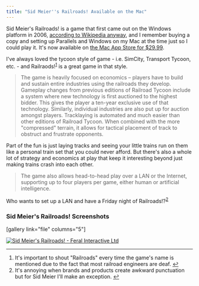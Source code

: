 ```yaml
---
title: "Sid Meier''s Railroads! Available on the Mac"
---
```

<p>Sid Meier's Railroads! is a game that first came out on the Windows platform in 2006, <a href="http://en.wikipedia.org/wiki/Sid_Meier's_Railroads!">according to Wikipedia anyway</a>, and I remember buying a copy and setting up Parallels and Windows on my Mac at the time just so I could play it. It's now available on <a href="http://target.georiot.com/Proxy.ashx?grid=9646&id=6PFrOqNV4B8&offerid=162397&type=3&subid=0&tmpid=3664&RD_PARM1=https%253A%252F%252Fitunes.apple.com%252Fca%252Fapp%252Fsid-meiers-railroads!%252Fid536502825%253Fmt%253D12%2526uo%253D4%2526partnerId%253D30" target="itunes_store">the Mac App Store for $29.99</a>.</p>
<p>I've always loved the tycoon style of game - i.e. SimCity, Transport Tycoon, etc. - and Railraods!<sup id="fnref-20980:1"><a href="#fn-20980:1" rel="footnote">1</a></sup> is a great game in that style.</p>
<blockquote><p>
  The game is heavily focused on economics – players have to build and sustain entire industries using the railroads they develop. Gameplay changes from previous editions of Railroad Tycoon include a system where new technology is first auctioned to the highest bidder. This gives the player a ten-year exclusive use of that technology. Similarly, individual industries are also put up for auction amongst players. Tracklaying is automated and much easier than other editions of Railroad Tycoon. When combined with the more "compressed" terrain, it allows for tactical placement of track to obstruct and frustrate opponents.
</p></blockquote>
<p>Part of the fun is just laying tracks and seeing your little trains run on them like a personal train set that you could never afford. But there's also a whole lot of strategy and economics at play that keep it interesting beyond just making trains crash into each other.</p>
<blockquote><p>
  The game also allows head-to-head play over a LAN or the Internet, supporting up to four players per game, either human or artificial intelligence.
</p></blockquote>
<p>Who wants to set up a LAN and have a Friday night of Railroads!?<sup id="fnref-20980:2"><a href="#fn-20980:2" rel="footnote">2</a></sup></p>
<h3>Sid Meier's Railroads! Screenshots</h3>
<p>[gallery link="file" columns="5"]</p>
<p><a href="http://target.georiot.com/Proxy.ashx?grid=9646&id=6PFrOqNV4B8&offerid=162397&type=3&subid=0&tmpid=3664&RD_PARM1=https%253A%252F%252Fitunes.apple.com%252Fca%252Fapp%252Fsid-meiers-railroads!%252Fid536502825%253Fmt%253D12%2526uo%253D4%2526partnerId%253D30" target="itunes_store"><img src="http://r.mzstatic.com/images/web/linkmaker/badge_macappstore-lrg.gif" alt="Sid Meier's Railroads! - Feral Interactive Ltd" style="border: 0;"/></a></p>
<div class="footnotes">
<hr />
<ol>
<li id="fn-20980:1">
It's important to shout "Railroads" every time the game's name is mentioned due to the fact that most railroad engineers are deaf.&#160;<a href="#fnref-20980:1" rev="footnote">&#8617;</a>
</li>
<li id="fn-20980:2">
It's annoying when brands and products create awkward punctuation but for Sid Meier I'll make an exception.&#160;<a href="#fnref-20980:2" rev="footnote">&#8617;</a>
</li>
</ol>
</div>
